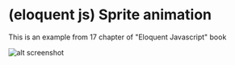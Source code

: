 # (eloquent js) Sprite animation

This is an example from 17 chapter of "Eloquent Javascript" book

![alt screenshot](https://i.imgur.com/Ub6WPUu.gif)
